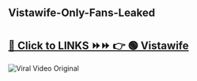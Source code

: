 
 ## Vistawife-Only-Fans-Leaked

# <h2><a href="https://clipsfans.com/Vistawife&ref=git">🔗 Click to LINKS ⏩⏩ 👉 🟢 Vistawife </a></h2>

<a href="https://clipsfans.com/Vistawife&ref=git" rel="nofollow" data-target="animated-image.originalLink"><img src="https://i.ibb.co.com/xMMVF88/686577567.gif" alt="Viral Video Original" style="max-width: 100%; display: inline-block;" data-target="animated-image.originalImage"></a>
